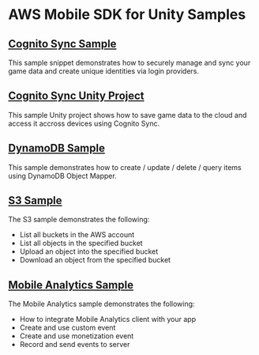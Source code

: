 # AWS Mobile SDK for Unity Samples

## [Cognito Sync Sample](https://github.com/awslabs/aws-sdk-unity-samples/tree/master/Cognito%20Sync)

This sample snippet demonstrates how to securely manage and sync your game data and create unique identities via login providers.

## [Cognito Sync Unity Project](https://github.com/awslabs/aws-sdk-unity-samples/tree/master/Cognito%20Sync%20Demo%20Project)

This sample Unity project shows how to save game data to the cloud and access it accross devices using Cognito Sync.

## [DynamoDB Sample](https://github.com/awslabs/aws-sdk-unity-samples/tree/master/DynamoDB)

This sample demonstrates how to create / update / delete / query items using DynamoDB Object Mapper.

## [S3 Sample](https://github.com/awslabs/aws-sdk-unity-samples/tree/master/S3)

The S3 sample demonstrates the following:

* List all buckets in the AWS account
* List all objects in the specified bucket
* Upload an object into the specified bucket
* Download an object from the specified bucket

## [Mobile Analytics Sample](https://github.com/awslabs/aws-sdk-unity-samples/tree/master/Mobile%20Analytics)

The Mobile Analytics sample demonstrates the following:

* How to integrate Mobile Analytics client with your app
* Create and use custom event
* Create and use monetization event
* Record and send events to server
